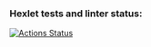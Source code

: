 ### Hexlet tests and linter status:
[![Actions Status](https://github.com/Iamlilfroggy/python-project-49/workflows/hexlet-check/badge.svg)](https://github.com/Iamlilfroggy/python-project-49/actions)